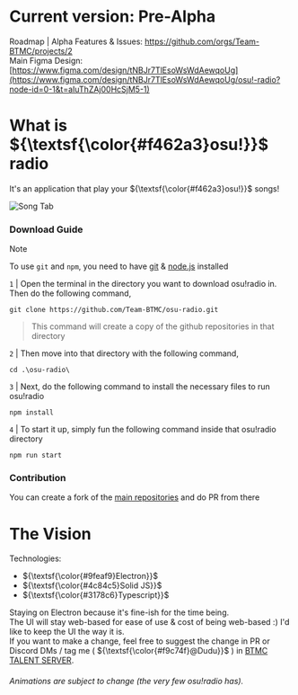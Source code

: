 # Current version: Pre-Alpha

Roadmap | Alpha Features & Issues: https://github.com/orgs/Team-BTMC/projects/2
<br>
Main Figma Design: [https://www.figma.com/design/tNBJr7TlEsoWsWdAewqoUg](https://www.figma.com/design/tNBJr7TlEsoWsWdAewqoUg/osu!-radio?node-id=0-1&t=aIuThZAj00HcSjM5-1)

[//]: # (You can remove the ${\textsf{\color{#f462a3}osu!}}$ if you just want it be osu!radio instead. That color can only work if there's spaces on both side)

# What is ${\textsf{\color{#f462a3}osu!}}$ radio
It's an application that play your ${\textsf{\color{#f462a3}osu!}}$ songs!

![Song Tab](https://github.com/user-attachments/assets/da67b906-1429-4cc1-9087-76026e94b98a "The screen show a UI with all the buttons (Play, Pause, Forward and Rewind, as well as a Seek bar, with 4 songs on the left")

### Download Guide
> [!NOTE]
> To use `git` and `npm`, you need to have [git](https://git-scm.com/) & [node.js](https://nodejs.org/en) installed

`1` | Open the terminal in the directory you want to download osu!radio in. Then do the following command,
```
git clone https://github.com/Team-BTMC/osu-radio.git
```
> This command will create a copy of the github repositories in that directory

`2` | Then move into that directory with the following command,
```
cd .\osu-radio\
```

`3` | Next, do the following command to install the necessary files to run osu!radio
```
npm install
```

`4` | To start it up, simply fun the following command inside that osu!radio directory
```
npm run start
```

### Contribution
You can create a fork of the [main repositories](https://github.com/Team-BTMC/osu-radio) and do PR from there

# The Vision

Technologies:
- ${\textsf{\color{#9feaf9}Electron}}$
- ${\textsf{\color{#4c84c5}Solid JS}}$
- ${\textsf{\color{#3178c6}Typescript}}$

Staying on Electron because it's fine-ish for the time being.
<br>
The UI will stay web-based for ease of use & cost of being web-based :) I'd like to keep the UI the way it is.
<br>
If you want to make a change, feel free to suggest the change in PR or Discord DMs / tag me ( ${\textsf{\color{#f9c74f}@Dudu}}$ ) in [BTMC TALENT SERVER](https://discord.gg/mefjfMjV).
###### Animations are subject to change (the very few osu!radio has).
